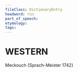 ```yaml
---
fileClass: DictionaryEntry
headword: מכּוח
part_of_speech: 
etymology: 
tags: 
---
```


WESTERN
========

Meckouch {Sprach-Meister 1742}